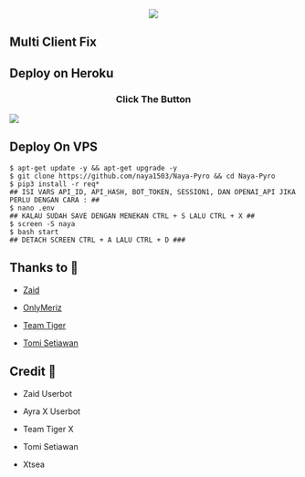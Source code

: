 <p align="center">

<img src="https://telegra.ph//file/75acabea0a9cc6679c2d4.jpg">

</p>

## Multi Client Fix


## Deploy on Heroku
<h3 align="center">Click The Button</h3>
<a href="https://dashboard.heroku.com/new?template=https://github.com/naya1503/Naya-Pyro"><img src="https://www.herokucdn.com/deploy/button.svg"></a>
</div>

## Deploy On VPS
```
$ apt-get update -y && apt-get upgrade -y
$ git clone https://github.com/naya1503/Naya-Pyro && cd Naya-Pyro
$ pip3 install -r req*
## ISI VARS API_ID, API_HASH, BOT_TOKEN, SESSION1, DAN OPENAI_API JIKA PERLU DENGAN CARA : ##
$ nano .env
## KALAU SUDAH SAVE DENGAN MENEKAN CTRL + S LALU CTRL + X ##
$ screen -S naya
$ bash start
## DETACH SCREEN CTRL + A LALU CTRL + D ###
```

## Thanks to 💖

- [Zaid](https://github.com/ITZ-ZAID)

- [OnlyMeriz](https://github.com/Onlymeriz)

- [Team Tiger](https://github.com/TeamTiger)

- [Tomi Setiawan](https://github.com/XtomiX)

## Credit 💖

- Zaid Userbot

- Ayra X Userbot

- Team Tiger X

- Tomi Setiawan

- Xtsea
